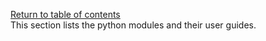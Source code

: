[Return to table of contents](index.md)<br/>
This section lists the python modules and their user guides.